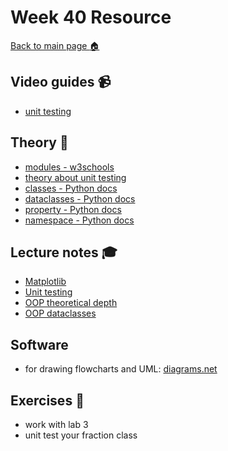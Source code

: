 # Week 40 Resource

[Back to main page :house:](https://github.com/kokchun/Python-course-AI22)

## Video guides :video_camera:

- [unit testing](https://www.youtube.com/watch?v=1Lfv5tUGsn8)

## Theory :book:

- [modules - w3schools](https://www.w3schools.com/python/python_modules.asp)
- [theory about unit testing](https://en.wikipedia.org/wiki/Unit_testing)
- [classes - Python docs](https://docs.python.org/3/tutorial/classes.html)
- [dataclasses - Python docs](https://docs.python.org/3/library/dataclasses.html?highlight=dataclass#module-dataclasses)
- [property - Python docs](https://docs.python.org/3/library/functions.html?highlight=property#property)
- [namespace - Python docs](https://docs.python.org/3/glossary.html#term-namespace)

## Lecture notes :mortar_board:

- [Matplotlib](https://github.com/kokchun/Python-course-AI22/blob/main/Lectures/Lec15-Matplotlib.ipynb)
- [Unit testing](https://github.com/kokchun/Python-course-AI22/tree/main/Lectures/Lec14-unit%20testing)
- [OOP theoretical depth](https://github.com/kokchun/Python-course-AI22/blob/main/Lecture_notes/Lec16-OOP_theoretical.ipynb)
- [OOP dataclasses](https://github.com/kokchun/Python-course-AI22/blob/main/Lecture_notes/Lec17-OOP_dataclasses.ipynb)


## Software

- for drawing flowcharts and UML: [diagrams.net](https://www.diagrams.net/)

## Exercises :running:

- work with lab 3
- unit test your fraction class  